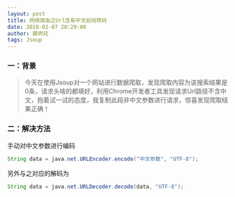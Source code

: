 ```yaml
---
layout: post
title: 网络爬虫之Url含有中文如何转码
date: 2018-02-07 20:29:00
author: 薛师兄
tags: Jsoup
---
```

### 一：背景

> 今天在使用Jsoup对一个网站进行数据爬取，发现爬取内容为该搜索结果是0条，请求头啥的都填好，利用Chrome开发者工具发现请求Url路径不含中文，抱着试一试的态度，我复制此段非中文参数进行请求，惊喜发现爬取结果正确！

### 二：解决方法

手动对中文参数进行编码

```java
String data = java.net.URLEncoder.encode("中文参数", "UTF-8");
```

另外与之对应的解码为

```java
String data = java.net.URLDecoder.decode(data, "UTF-8");
```